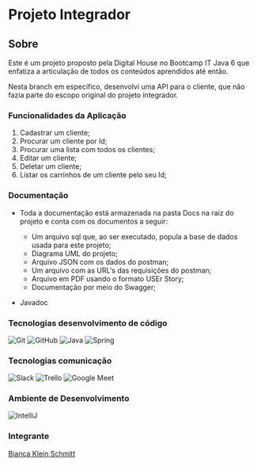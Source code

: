 # Projeto Integrador

## Sobre
Este é um projeto proposto pela Digital House no Bootcamp IT Java 6 que enfatiza a articulação de todos os conteúdos aprendidos até então.

Nesta branch em específico, desenvolvi uma API para o cliente, que não fazia parte do escopo original do projeto integrador.

### Funcionalidades da Aplicação
1. Cadastrar um cliente;
2. Procurar um cliente por Id;
3. Procurar uma lista com todos os clientes;
4. Editar um cliente;
5. Deletar um cliente;
6. Listar os carrinhos de um cliente pelo seu Id;

### Documentação
* Toda a documentação está armazenada na pasta Docs na raiz do projeto e conta com os documentos a seguir:
  
    * Um arquivo sql que, ao ser executado, popula a base de dados usada para este projeto;
    * Diagrama UML do projeto;
    * Arquivo JSON com os dados do postman;
    * Um arquivo com as URL's das requisições do postman;
    * Arquivo em PDF usando o formato USEr Story;
    * Documentação por meio do Swagger;
* Javadoc

### Tecnologias desenvolvimento de código
<img src="https://img.icons8.com/color/48/000000/git.png" title= "Git"/>
<img src="https://img.icons8.com/ios-glyphs/48/000000/github.png" title= "GitHub"/>
<img src="https://img.icons8.com/color/48/000000/java-coffee-cup-logo--v1.png" title= "Java"/>
<img src="https://img.icons8.com/color/48/000000/spring-logo.png" title= "Spring"/>

### Tecnologias comunicação
<img src="https://img.icons8.com/color/48/000000/slack-new.png" title= "Slack"/> <img src="https://img.icons8.com/color/48/000000/trello.png" title= "Trello"/> <img src="https://img.icons8.com/color/48/000000/google-meet.png" title= "Google Meet"/>


### Ambiente de Desenvolvimento
<img src="https://img.icons8.com/color/48/000000/intellij-idea.png" title="IntelliJ"/>

### Integrante
[Bianca Klein Schmitt](https://github.com/bischmitt98)<br>
